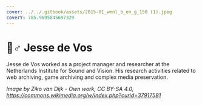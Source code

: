 ```yaml
---
cover: ../../.gitbook/assets/2015-01_wmnl_b_en_g_150 (1).jpeg
coverY: 785.9695845697329
---
```


# 🧜♂ Jesse de Vos

Jesse de Vos worked as a project manager and researcher at the Netherlands Institute for Sound and Vision. His research activities related to web archiving, game archiving and complex media preservation.



_Image by Ziko van Dijk - Own work, CC BY-SA 4.0, https://commons.wikimedia.org/w/index.php?curid=37917581_
